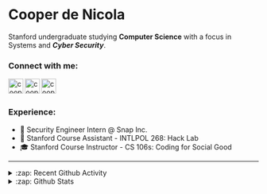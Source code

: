 # Cooper de Nicola
Stanford undergraduate studying **Computer Science** with a focus in Systems and ***Cyber Security***. 

### Connect with me:
[<img align="left" alt="cooperdenicola | LinkedIn" width="30px" src="https://cdn.jsdelivr.net/npm/simple-icons@v3/icons/linkedin.svg"/>][linkedin]
[<img align="left" alt="cooperdenicola | LinkedIn" width="30px" src="https://cdn.jsdelivr.net/npm/simple-icons@v3/icons/github.svg"/>][github]
[<img align="left" alt="cooperdenicola | LinkedIn" width="30px" src="https://cdn.jsdelivr.net/npm/simple-icons@v3/icons/gmail.svg"/>][email]

</br>
</br>

### Experience:
- 👻 Security Engineer Intern @ Snap Inc.
- 🌲 Stanford Course Assistant - INTLPOL 268: Hack Lab 
- 🎓 Stanford Course Instructor - CS 106s: Coding for Social Good

---

<details>
  <summary>:zap: Recent Github Activity</summary>
  
<!--START_SECTION:activity-->
<!--END_SECTION:activity-->

</details>

<details>
  <summary>:zap: Github Stats</summary>

  <img align="left" alt="codeSTACKr's Github Stats" src="https://github-readme-stats.codestackr.vercel.app/api?username=cdenicola&show_icons=true&hide_border=true" />

</details>


[github]: https://github.com/cdenicola
[linkedin]: https://www.linkedin.com/in/cooperdenicola/
[email]: mailto:cdenicol@stanford.edu
